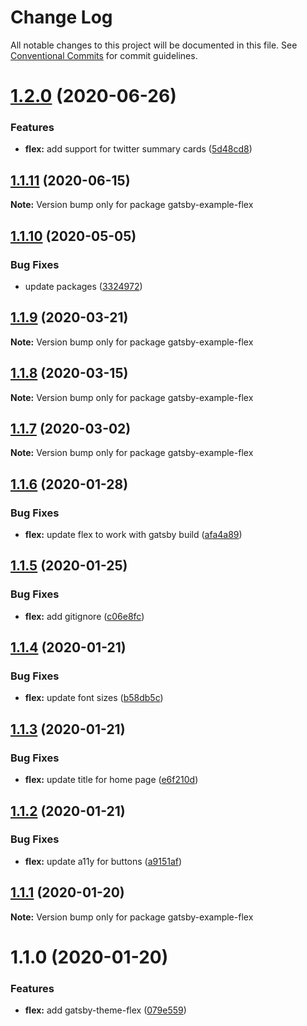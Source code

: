 # Change Log

All notable changes to this project will be documented in this file.
See [Conventional Commits](https://conventionalcommits.org) for commit guidelines.

# [1.2.0](https://github.com/arshad/gatsby-themes/compare/gatsby-example-flex@1.1.11...gatsby-example-flex@1.2.0) (2020-06-26)


### Features

* **flex:** add support for twitter summary cards ([5d48cd8](https://github.com/arshad/gatsby-themes/commit/5d48cd8d8d18530c2bf0f7d46481498e2d085e9b))





## [1.1.11](https://github.com/arshad/gatsby-themes/compare/gatsby-example-flex@1.1.10...gatsby-example-flex@1.1.11) (2020-06-15)

**Note:** Version bump only for package gatsby-example-flex





## [1.1.10](https://github.com/arshad/gatsby-themes/compare/gatsby-example-flex@1.1.9...gatsby-example-flex@1.1.10) (2020-05-05)


### Bug Fixes

* update packages ([3324972](https://github.com/arshad/gatsby-themes/commit/3324972976ec6a766b24078e1ec3b4a6414ae211))





## [1.1.9](https://github.com/arshad/gatsby-themes/compare/gatsby-example-flex@1.1.8...gatsby-example-flex@1.1.9) (2020-03-21)

**Note:** Version bump only for package gatsby-example-flex





## [1.1.8](https://github.com/arshad/gatsby-themes/compare/gatsby-example-flex@1.1.7...gatsby-example-flex@1.1.8) (2020-03-15)

**Note:** Version bump only for package gatsby-example-flex





## [1.1.7](https://github.com/arshad/gatsby-themes/compare/gatsby-example-flex@1.1.6...gatsby-example-flex@1.1.7) (2020-03-02)

**Note:** Version bump only for package gatsby-example-flex





## [1.1.6](https://github.com/arshad/gatsby-themes/compare/gatsby-example-flex@1.1.5...gatsby-example-flex@1.1.6) (2020-01-28)


### Bug Fixes

* **flex:** update flex to work with gatsby build ([afa4a89](https://github.com/arshad/gatsby-themes/commit/afa4a890b60271759b3360b7e542b0594a144a43))





## [1.1.5](https://github.com/arshad/gatsby-themes/compare/gatsby-example-flex@1.1.4...gatsby-example-flex@1.1.5) (2020-01-25)


### Bug Fixes

* **flex:** add gitignore ([c06e8fc](https://github.com/arshad/gatsby-themes/commit/c06e8fcd7ea8457fddd1301d70fa26357f57053b))





## [1.1.4](https://github.com/arshad/gatsby-themes/compare/gatsby-example-flex@1.1.3...gatsby-example-flex@1.1.4) (2020-01-21)


### Bug Fixes

* **flex:** update font sizes ([b58db5c](https://github.com/arshad/gatsby-themes/commit/b58db5ca5587313a6b17d3ac04129df7a3381785))





## [1.1.3](https://github.com/arshad/gatsby-themes/compare/gatsby-example-flex@1.1.2...gatsby-example-flex@1.1.3) (2020-01-21)


### Bug Fixes

* **flex:** update title for home page ([e6f210d](https://github.com/arshad/gatsby-themes/commit/e6f210d3cca8b613bc9d10cd695cef0b4aa44932))





## [1.1.2](https://github.com/arshad/gatsby-themes/compare/gatsby-example-flex@1.1.1...gatsby-example-flex@1.1.2) (2020-01-21)


### Bug Fixes

* **flex:** update a11y for buttons ([a9151af](https://github.com/arshad/gatsby-themes/commit/a9151af381466e5f5cc7cff14a8a08bb752235ca))





## [1.1.1](https://github.com/arshad/gatsby-themes/compare/gatsby-example-flex@1.1.0...gatsby-example-flex@1.1.1) (2020-01-20)

**Note:** Version bump only for package gatsby-example-flex

# 1.1.0 (2020-01-20)

### Features

- **flex:** add gatsby-theme-flex ([079e559](https://github.com/arshad/gatsby-themes/commit/079e55914791f735cbbfe492dd6bb0b3d9ac12ad))
